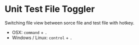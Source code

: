 
Unit Test File Toggler
==========================

Switching file view between sorce file and test file with hotkey.

- OSX: `command` + `.`
- Windows / Linux: `control` + `.`
